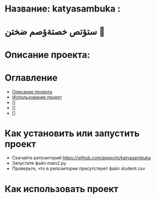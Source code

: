 # Название: katyasambuka :
# ستؤتص خصتةؤصم ضختن 🍌
# Описание проекта:
# Оглавление
- [Описание проекта](#Оглавление)
- [Использование проект](#Какустановитьилизапуститьпроект)
- []
- []
- []
# Как установить или запустить проект
- Скачайте репозиторий https://github.com/apppchi/katyasambuka
- Запустите файл main2.py
- Проверьте, что в репозитории присутствует файл student.csv
# Как использовать проект
